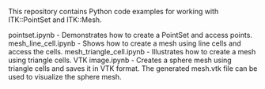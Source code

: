 This repository contains Python code examples for working with ITK::PointSet and ITK::Mesh.

pointset.ipynb - Demonstrates how to create a PointSet and access points.
mesh_line_cell.ipynb - Shows how to create a mesh using line cells and access the cells.
mesh_triangle_cell.ipynb - Illustrates how to create a mesh using triangle cells.
VTK image.ipynb - Creates a sphere mesh using triangle cells and saves it in VTK format. The generated mesh.vtk file can be used to visualize the sphere mesh.
